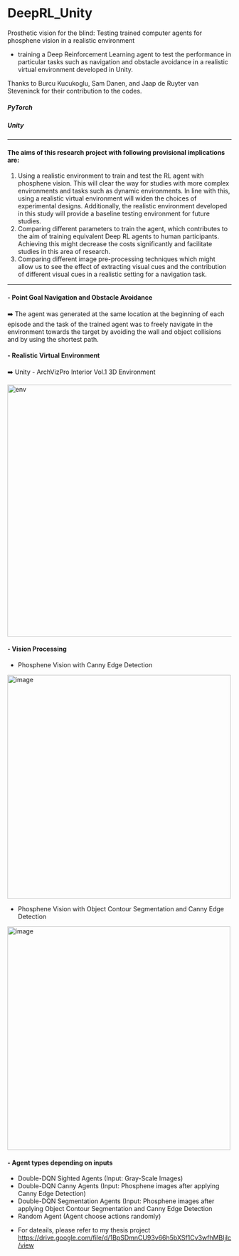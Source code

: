 # DeepRL_Unity

Prosthetic vision for the blind: Testing trained computer agents for phosphene vision in a realistic environment 
  * training a Deep Reinforcement Learning agent to test the performance in particular tasks such as navigation and obstacle avoidance in a realistic virtual environment developed in Unity.

Thanks to Burcu Kucukoglu, Sam Danen, and Jaap de Ruyter van Steveninck for their contribution to the codes.


##### PyTorch
##### Unity

-------------

#### The aims of this research project with following provisional implications are: 
  1) Using a realistic environment to train and test the RL agent with phosphene vision. This will clear the way for studies with more complex environments and tasks such as dynamic environments. In line with this, using a realistic virtual environment will widen the choices of experimental designs. Additionally, the realistic environment developed in this study will provide a baseline testing environment for future studies. 
  2) Comparing different parameters to train the agent, which contributes to the aim of training equivalent Deep RL agents to human participants. Achieving this might decrease the costs significantly and facilitate studies in this area of research. 
  3) Comparing different image pre-processing techniques which might allow us to see the effect of extracting visual cues and the contribution of different visual cues in a realistic setting for a navigation task.
  
------------
  
 #### - Point Goal Navigation and Obstacle Avoidance
 :arrow_right: The agent was generated at the same location at the beginning of each episode and the task of the trained agent was to freely navigate in the environment towards the target by avoiding the wall and object collisions and by using the shortest path.
  
 #### - Realistic Virtual Environment 
 :arrow_right: Unity - ArchVizPro Interior Vol.1 3D Environment
  
  <img width="565" alt="env" src="https://user-images.githubusercontent.com/87897577/228913381-3aea00e7-4939-4073-8497-7d509765ab13.png">

 #### - Vision Processing
 
  * Phosphene Vision with Canny Edge Detection 
  
  <img width="502" alt="image" src="https://user-images.githubusercontent.com/87897577/228914612-3cfc1c7e-35b1-4fc7-8680-5dd4e18cc886.png">
  
  
  * Phosphene Vision with Object Contour Segmentation and Canny Edge Detection
  
  <img width="501" alt="image" src="https://user-images.githubusercontent.com/87897577/228914730-fc650148-77d5-44bb-a0df-a2afc61c0b50.png">

#### - Agent types depending on inputs 
   * Double-DQN Sighted Agents (Input: Gray-Scale Images)
   * Double-DQN Canny Agents (Input: Phosphene images after applying Canny Edge Detection)
   * Double-DQN Segmentation Agents (Input: Phosphene images after applying Object Contour Segmentation and Canny Edge Detection
   * Random Agent (Agent choose actions randomly)


- For dateails, please refer to my thesis project https://drive.google.com/file/d/1BpSDmnCU93v66h5bXSf1Cv3wfhMBIjIc/view
